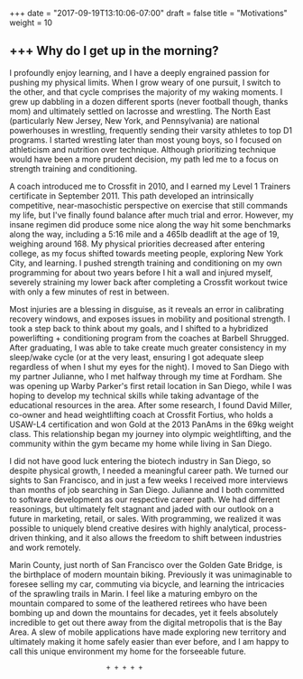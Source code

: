 +++
date = "2017-09-19T13:10:06-07:00"
draft = false
title = "Motivations"
weight = 10

+++
Why do I get up in the morning?
---------

<p>I profoundly enjoy learning, and I have a deeply engrained passion for pushing my physical limits. When I grow weary of one pursuit, I switch to the other, and that cycle comprises the majority of my waking moments. I grew up dabbling in a dozen different sports (never football though, thanks mom) and ultimately settled on lacrosse and wrestling. The North East (particularly New Jersey, New York, and Pennsylvania) are national powerhouses in wrestling, frequently sending their varsity athletes to top D1 programs. I started wrestling later than most young boys, so I focused on athleticism and nutrition over technique. Although prioritizing technique would have been a more prudent decision, my path led me to a focus on strength training and conditioning. <p>
<p>A coach introduced me to Crossfit in 2010, and I earned my Level 1 Trainers certificate in September 2011. This path developed an intrinsically competitive, near-masochistic perspective on exercise that still commands my life, but I've finally found balance after much trial and error. However, my insane regimen did produce some nice along the way hit some benchmarks along the way, including a 5:16 mile and a 465lb deadlift at the age of 19, weighing around 168. My physical priorities decreased after entering college, as my focus shifted towards meeting people, exploring New York City, and learning. I pushed strength training and conditioning on my own programming for about two years before I hit a wall and injured myself, severely straining my lower back after completing a Crossfit workout twice with only a few minutes of rest in between.  </p>

<p>Most injuries are a blessing in disguise, as it reveals an error in calibrating recovery windows, and exposes issues in mobility and positional strength. I took a step back to think about my goals, and I shifted to a hybridized powerlifting + conditioning program from the coaches at Barbell Shrugged. After graduating, I was able to take create much greater consistency in my sleep/wake cycle (or at the very least, ensuring I got adequate sleep regardless of when I shut my eyes for the night). I moved to San Diego with my partner Julianne, who I met halfway through my time at Fordham. She was opening up Warby Parker's first retail location in San Diego, while I was hoping to develop my technical skills while taking advantage of the educational resources in the area. After some research, I found David Miller, co-owner and head weightlifting coach at Crossfit Fortius, who holds a USAW-L4 certification and won Gold at the 2013 PanAms in the 69kg weight class. This relationship began my journey into olympic weightlifting, and the community within the gym became my home while living in San Diego.   </p>
<p>I did not have good luck entering the biotech industry in San Diego, so despite physical growth, I needed a meaningful career path. We turned our sights to San Francisco, and in just a few weeks I received more interviews than months of job searching in San Diego. Julianne and I both committed to software development as our respective career path. We had different reasonings, but ultimately felt stagnant and jaded with our outlook on a future in marketing, retail, or sales. With programming, we realized it was possible to uniquely blend creative desires with highly analytical, process-driven thinking, and it also allows the freedom to shift between industries and work remotely.  </p>
<p> Marin County, just north of San Francisco over the Golden Gate Bridge, is the birthplace of modern mountain biking. Previously it was unimaginable to foresee selling my car, commuting via bicycle, and learning the intricacies of the sprawling trails in Marin. I feel like a maturing embyro on the mountain compared to some of the leathered retirees who have been bombing up and down the mountains for decades, yet it feels absolutely incredible to get out there away from the digital metropolis that is the Bay Area. A slew of mobile applications have made exploring new territory and ultimately making it home safely easier than ever before, and I am happy to call this unique environment my home for the forseeable future.

                            + + + + +

